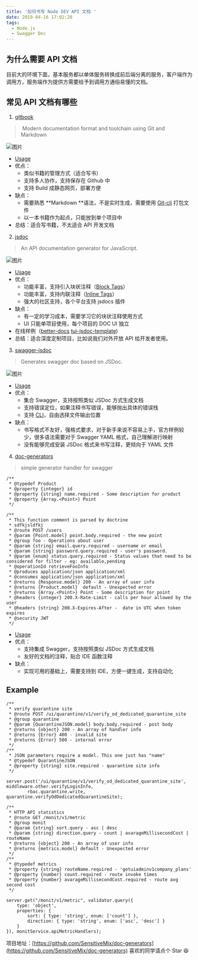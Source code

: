 ```yaml
---
title: '如何书写 Node DEV API 文档 '
date: 2019-04-16 17:02:20
tags: 
  - Node.js
  - Swagger Doc
---
```


## 为什么需要 API 文档
目前大的环境下面，基本服务都以单体服务转换成前后端分离的服务，客户端作为调用方，服务端作为提供方需要给予到调用方通俗易懂的文档。
## 常见 API 文档有哪些
1. [gitbook](https://github.com/GitbookIO/gitbook)
> Modern documentation format and toolchain using Git and Markdown 

![图片](https://uploader.shimo.im/f/45J30B4D0d4L7CWC.png!thumbnail)
* [Usage](https://github.com/GitbookIO/gitbook/blob/master/docs/setup.md)
* 优点：
  * 类似书籍的管理方式（适合写书）
  * 支持多人协作，支持保存在 Github 中
  * 支持 Build 成静态网页，部署方便
* 缺点：
  * 需要熟悉 **Markdown **语法，不是实时生成，需要使用 [Git-cli](https://github.com/GitbookIO/gitbook-cli) 打包文件
  * 以一本书籍作为起点，只能放到单个项目中
* 总结：适合写书籍，不太适合 API 开发文档

2. [jsdoc](https://github.com/jsdoc3/jsdoc)
>An API documentation generator for JavaScript.

![图片](https://uploader.shimo.im/f/UyoiKuM54H08ylGa.png!thumbnail)
* [Usage](http://usejsdoc.org/)
* 优点：
  * 功能丰富，支持引入块状注释（[Block Tags](https://www.html.cn/doc/jsdoc/tags-example.html)）
  * 功能丰富，支持内联注释（[Inline Tags](https://www.html.cn/doc/jsdoc/tags-inline-link.html)）
  * 强大的社区支持，各个平台支持 jsdocs 插件
* 缺点：
  * 有一定的学习成本，需要学习它的块状注释使用方式
  * UI 只能单项目使用，每个项目的 DOC UI 独立 
* 在线样例（[b](https://github.com/SoftwareBrothers/better-docs)[etter-](https://softwarebrothers.github.io/admin-bro-dev/index.html)[d](https://github.com/SoftwareBrothers/better-docs)[ocs](https://github.com/SoftwareBrothers/better-docs) [tui-jsdoc-template](https://nhnent.github.io/tui.jsdoc-template/latest/))
* 总结：适合深度定制项目，比如说我们对外开放 API 给开发者使用。

3. [swagger-jsdoc](https://github.com/Surnet/swagger-jsdoc)
>Generates swagger doc based on JSDoc.

![图片](https://uploader.shimo.im/f/fHtWq6Xh6gcnZNZm.png!thumbnail)
* [Usage](https://github.com/Surnet/swagger-jsdoc/tree/master/example/v2)
* 优点：
  * 集合 Swagger，支持按照类似 JSDoc 方式生成文档
  * 支持错误定位，如果注释书写错误，能够抛出具体的错误栈
  * 支持 [CLI](https://github.com/Surnet/swagger-jsdoc/blob/master/docs/CLI.md)，自由选择文件输出位置
* 缺点：
  * 书写格式不友好，强格式要求，对于新手来说不容易上手，官方样例较少，很多语法需要对于 Swagger YAML 格式，自己理解进行映射
  * 没有能够完成安装 JSDoc 格式来书写注释，更倾向于 YAML 文件

4. [doc-generators](https://github.com/SensitiveMix/doc-generators)
>simple generator handler for swagger
```
/**
 * @typedef Product
 * @property {integer} id
 * @property {string} name.required - Some description for product
 * @property {Array.<Point>} Point
 */

/**
 * This function comment is parsed by doctrine
 * sdfkjsldfkj
 * @route POST /users
 * @param {Point.model} point.body.required - the new point
 * @group foo - Operations about user
 * @param {string} email.query.required - username or email
 * @param {string} password.query.required - user's password.
 * @param {enum} status.query.required - Status values that need to be considered for filter - eg: available,pending
 * @operationId retrieveFooInfo
 * @produces application/json application/xml
 * @consumes application/json application/xml
 * @returns {Response.model} 200 - An array of user info
 * @returns {Product.model}  default - Unexpected error
 * @returns {Array.<Point>} Point - Some description for point
 * @headers {integer} 200.X-Rate-Limit - calls per hour allowed by the user
 * @headers {string} 200.X-Expires-After - 	date in UTC when token expires
 * @security JWT
 */
```

* [Usage](https://github.com/SensitiveMix/doc-generators/blob/master/example/router.js)
* 优点：
  * 支持集成 Swagger，支持按照类似 JSDoc 方式生成文档
  * 友好的文档的注释，贴合 IDE 函数注释
* 缺点：
  * 实现可用的基础上，需要支持到 IDE，方便一键生成，支持自动化
## Example
```
/**
 * verify quarantine site
 * @route POST /ui/quarantine/v1/verify_od_dedicated_quarantine_site
 * @group quarantine
 * @param {QuarantineJSON.model} body.body.required - post body
 * @returns {object} 200 - An array of handler info
 * @returns {Error} 400 - invalid site
 * @returns {Error} 500 - internal error
 */
/**
 * JSON parameters require a model. This one just has "name"
 * @typedef QuarantineJSON
 * @property {string} site.required - quarantine site info
 */
    server.post('/ui/quarantine/v1/verify_od_dedicated_quarantine_site', middleware.other.verifyLoginInfo,
        rbac.quarantine.write, quarantine.verifyOdDedicatedQuarantineSite);
```

```
/**
 * HTTP API statistics
 * @route GET /monit/v1/metric
 * @group monit
 * @param {string} sort.query - asc | desc
 * @param {string} direction.query - count | avarageMillisecondCost | routeName
 * @returns {object} 200 - An array of user info
 * @returns {metrics.model} default - Unexpected error
 */
/**
 * @typedef metrics
 * @property {string} routeName.required - 'getuiadminv1company_plans'
 * @property {number} count.required - route invoke times
 * @property {number} avarageMillisecondCost.required - route avg second cost
 */

server.get("/monit/v1/metric", validator.query({
    type: 'object',
    properties: {
        sort: { type: 'string', enum: ['count'] },
        direction: { type: 'string', enum: ['asc', 'desc'] }
    }
}), monitService.apiMetricHandlers);
```

项目地址：[https://github.com/SensitiveMix/doc-generators](https://github.com/SensitiveMix/doc-generators)
喜欢的同学请点个 Star 😆
